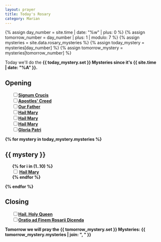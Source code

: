 ```yaml
---
layout: prayer
title: Today's Rosary
category: Marian
---
```


{% assign day_number = site.time | date: "%w" | plus: 0 %}
{% assign tomorrow_number = day_number | plus: 1 | modulo: 7 %}
{% assign mysteries = site.data.rosary_mysteries %}
{% assign today_mystery = mysteries[day_number] %}
{% assign tomorrow_mystery = mysteries[tomorrow_number] %}

Today we'll do the <b>{{ today_mystery.set }} Mysteries<b> since it's {{ site.time | date: "%A" }}.

## Opening

<ul style="list-style:none">
  <li><input type="checkbox"/><a href="/prayers/signum-crucis/">Signum Crucis</a></li>
  <li><input type="checkbox"/><a href="/prayers/apostles-creed/">Apostles' Creed</a></li>
  <li><input type="checkbox"/><a href="/prayers/pater-noster/">Our Father</a></li>
  <li><input type="checkbox"/><a href="/prayers/ave-maria/">Hail Mary</a></li>
  <li><input type="checkbox"/><a href="/prayers/ave-maria/">Hail Mary</a></li>
  <li><input type="checkbox"/><a href="/prayers/ave-maria/">Hail Mary</a></li>
  <li><input type="checkbox"/><a href="/prayers/gloria-patri/">Gloria Patri</a></li>
</ul>

{% for mystery in today_mystery.mysteries %}
## {{ mystery }}

<ul style="list-style-type: none;">
  {% for i in (1..10) %}
    <li>
      <input type="checkbox" id="hailmary-{{ forloop.parentloop.index }}-{{ forloop.index }}"/>
      <label for="hailmary-{{ forloop.parentloop.index }}-{{ forloop.index }}">
        <a href="/prayers/ave-maria/">Hail Mary</a>
      </label>
    </li>
  {% endfor %}
</ul>
{% endfor %}

## Closing

<ul style="list-style:none">
  <li><input type="checkbox"/><a href="/prayers/salve-regina/">Hail, Holy Queen</a></li>
  <li><input type="checkbox"/><a href="/prayers/rosary-end/">Oratio ad Finem Rosarii Dicenda</a></li>
</ul>

<span class="muted small">Tomorrow we will pray the {{ tomorrow_mystery.set }} Mysteries: {{ tomorrow_mystery.mysteries | join: ", " }}</span>